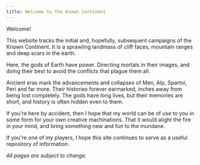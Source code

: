 ```yaml
---
title: Welcome to the Known Continent
---
```


Welcome!

This website tracks the initial and, hopefully, subsequent campaigns of the Known Continent. It is a sprawling landmass of cliff faces, mountain ranges and deep scars in the earth. 

Here, the gods of Earth have power. Directing mortals in their images, and doing their best to avoid the conflicts that plague them all.

Ancient eras mark the advancements and collapses of Men, Alp, Spartoi, Peri and far more. Their histories forever earmarked, inches away from being lost completely. The gods have long lives, but their memories are short, and history is often hidden even to them. 

If you're here by accident, then I hope that my world can be of use to you in some form for your own creative machinations. That it would alight the fire in your mind, and bring something new and fun to the mundane.

If you're one of my players, I hope this site continues to serve as a useful repository of information. 

*All pages are subject to change.*